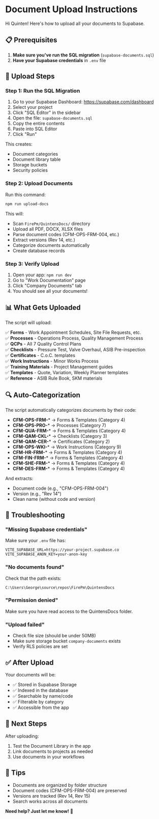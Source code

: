 # Document Upload Instructions

Hi Quinten! Here's how to upload all your documents to Supabase.

## 📋 Prerequisites

1. **Make sure you've run the SQL migration** (`supabase-documents.sql`)
2. **Have your Supabase credentials** in `.env` file

## 🚀 Upload Steps

### Step 1: Run the SQL Migration

1. Go to your Supabase Dashboard: https://supabase.com/dashboard
2. Select your project
3. Click "SQL Editor" in the sidebar
4. Open the file: `supabase-documents.sql`
5. Copy the entire contents
6. Paste into SQL Editor
7. Click "Run"

This creates:
- Document categories
- Document library table
- Storage buckets
- Security policies

### Step 2: Upload Documents

Run this command:

```bash
npm run upload-docs
```

This will:
- Scan `FirePm/QuintensDocs/` directory
- Upload all PDF, DOCX, XLSX files
- Parse document codes (CFM-OPS-FRM-004, etc.)
- Extract versions (Rev 14, etc.)
- Categorize documents automatically
- Create database records

### Step 3: Verify Upload

1. Open your app: `npm run dev`
2. Go to "Work Documentation" page
3. Click "Company Documents" tab
4. You should see all your documents!

## 📊 What Gets Uploaded

The script will upload:

✅ **Forms** - Work Appointment Schedules, Site File Requests, etc.  
✅ **Processes** - Operations Process, Quality Management Process  
✅ **QCPs** - All 7 Quality Control Plans  
✅ **Checklists** - Pressure Test, Valve Overhaul, ASIB Pre-inspection  
✅ **Certificates** - C.o.C. templates  
✅ **Work Instructions** - Minor Works Process  
✅ **Training Materials** - Project Management guides  
✅ **Templates** - Quote, Variation, Weekly Planner templates  
✅ **Reference** - ASIB Rule Book, SKM materials

## 🔍 Auto-Categorization

The script automatically categorizes documents by their code:

- **CFM-OPS-FRM-*** → Forms & Templates (Category 4)
- **CFM-OPS-PRO-*** → Processes (Category 7)  
- **CFM-QUA-FRM-*** → Forms & Templates (Category 4)
- **CFM-QAM-CKL-*** → Checklists (Category 3)
- **CFM-QAM-CER-*** → Certificates (Category 2)
- **CFM-OPS-WKI-*** → Work Instructions (Category 9)
- **CFM-HR-FRM-*** → Forms & Templates (Category 4)
- **CFM-FIN-FRM-*** → Forms & Templates (Category 4)
- **CFM-SHE-FRM-*** → Forms & Templates (Category 4)
- **CFM-DES-FRM-*** → Forms & Templates (Category 4)

And extracts:
- Document code (e.g., "CFM-OPS-FRM-004")
- Version (e.g., "Rev 14")
- Clean name (without code and version)

## 🐛 Troubleshooting

### "Missing Supabase credentials"
Make sure your `.env` file has:
```
VITE_SUPABASE_URL=https://your-project.supabase.co
VITE_SUPABASE_ANON_KEY=your-anon-key
```

### "No documents found"
Check that the path exists:
```
C:\Users\George\source\repos\FirePm\QuintensDocs
```

### "Permission denied"
Make sure you have read access to the QuintensDocs folder.

### "Upload failed"
- Check file size (should be under 50MB)
- Make sure storage bucket `company-documents` exists
- Verify RLS policies are set

## ✅ After Upload

Your documents will be:
- ✅ Stored in Supabase Storage
- ✅ Indexed in the database
- ✅ Searchable by name/code
- ✅ Filterable by category
- ✅ Accessible from the app

## 📝 Next Steps

After uploading:
1. Test the Document Library in the app
2. Link documents to projects as needed
3. Use documents in your workflows

## 🎯 Tips

- Documents are organized by folder structure
- Document codes (CFM-OPS-FRM-004) are preserved
- Versions are tracked (Rev 14, Rev 15)
- Search works across all documents

**Need help? Just let me know!** 🚀


